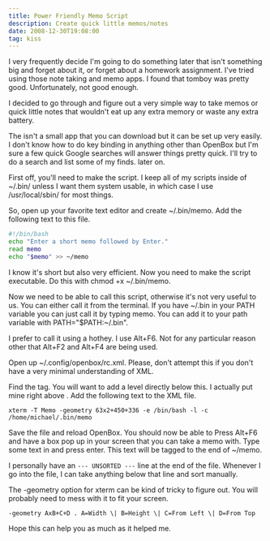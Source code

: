 ```yaml
---
title: Power Friendly Memo Script
description: Create quick little memos/notes
date: 2008-12-30T19:08:00
tag: kiss
---
```


I very frequently decide I'm going to do something later that isn't
something big and forget about it, or forget about a homework
assignment. I've tried using those note taking and memo apps. I found
that tomboy was pretty good. Unfortunately, not good enough.
<!--more-->

I decided to go through and figure out a very simple way to take memos
or quick little notes that wouldn't eat up any extra memory or waste any
extra battery.

The isn't a small app that you can download but it can be set up very
easily. I don't know how to do key binding in anything other than
OpenBox but I'm sure a few quick Google searches will answer things
pretty quick. I'll try to do a search and list some of my finds. later
on.

First off, you'll need to make the script. I keep all of my scripts
inside of ~/.bin/ unless I want them system usable, in which case I use
/usr/local/sbin/ for most things.

So, open up your favorite text editor and create ~/.bin/memo. Add the
following text to this file.

```sh
#!/bin/bash
echo "Enter a short memo followed by Enter."
read memo
echo "$memo" >> ~/memo
```

I know it's short but also very efficient. Now you need to make the
script executable. Do this with chmod +x ~/.bin/memo.

Now we need to be able to call this script, otherwise it's not very
useful to us. You can either call it from the terminal. If you have
~/.bin in your PATH variable you can just call it by typing memo. You
can add it to your path variable with PATH="$PATH:~/.bin".

I prefer to call it using a hothey. I use Alt+F6. Not for any particular
reason other that Alt+F2 and Alt+F4 are being used.

Open up ~/.config/openbox/rc.xml. Please, don't attempt this if you
don't have a very minimal understanding of XML.

Find the tag. You will want to add a level directly below this. I
actually put mine right above . Add the following text to the XML file.

```
xterm -T Memo -geometry 63x2+450+336 -e /bin/bash -l -c /home/michael/.bin/memo
```

Save the file and reload OpenBox. You should now be able to Press Alt+F6
and have a box pop up in your screen that you can take a memo with. Type
some text in and press enter. This text will be tagged to the end of
~/memo.

I personally have an ``--- UNSORTED ---`` line at the end of the file.
Whenever I go into the file, I can take anything below that line and
sort manually.

The -geometry option for xterm can be kind of tricky to figure out. You
will probably need to mess with it to fit your screen.

```
-geometry AxB+C+D . A=Width \| B=Height \| C=From Left \| D=From Top
```

Hope this can help you as much as it helped me.
